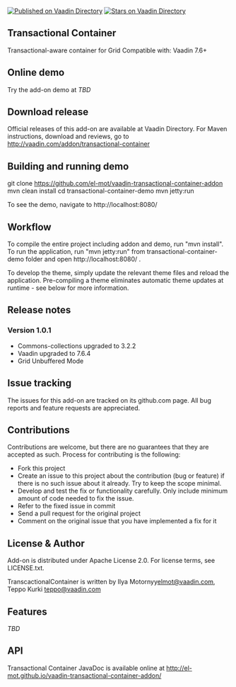 [![Published on Vaadin  Directory](https://img.shields.io/badge/Vaadin%20Directory-published-00b4f0.svg)](https://vaadin.com/directory/component/transactional-container-add-on)
[![Stars on Vaadin Directory](https://img.shields.io/vaadin-directory/star/transactional-container-add-on.svg)](https://vaadin.com/directory/component/transactional-container-add-on)

## Transactional Container

Transactional-aware container for Grid
Compatible with: Vaadin 7.6+

## Online demo

Try the add-on demo at *TBD*

## Download release

Official releases of this add-on are available at Vaadin Directory. For Maven instructions, download and reviews, go to http://vaadin.com/addon/transactional-container

## Building and running demo

git clone https://github.com/el-mot/vaadin-transactional-container-addon
mvn clean install
cd transactional-container-demo
mvn jetty:run

To see the demo, navigate to http://localhost:8080/
## Workflow

To compile the entire project including addon and demo, run "mvn install".
To run the application, run "mvn jetty:run" from transactional-container-demo folder and open http://localhost:8080/ .

To develop the theme, simply update the relevant theme files and reload the application.
Pre-compiling a theme eliminates automatic theme updates at runtime - see below for more information.

## Release notes

### Version 1.0.1

- Commons-collections upgraded to 3.2.2
- Vaadin upgraded to 7.6.4
- Grid Unbuffered Mode

## Issue tracking

The issues for this add-on are tracked on its github.com page. All bug reports and feature requests are appreciated.

## Contributions

Contributions are welcome, but there are no guarantees that they are accepted as such. Process for contributing is the following:
- Fork this project
- Create an issue to this project about the contribution (bug or feature) if there is no such issue about it already. Try to keep the scope minimal.
- Develop and test the fix or functionality carefully. Only include minimum amount of code needed to fix the issue.
- Refer to the fixed issue in commit
- Send a pull request for the original project
- Comment on the original issue that you have implemented a fix for it

## License & Author

Add-on is distributed under Apache License 2.0. For license terms, see LICENSE.txt.

TranscactionalContainer is written by Ilya Motornyy<elmot@vaadin.com>, Teppo Kurki <teppo@vaadin.com>

## Features

*TBD*

## API

Transactional Container JavaDoc is available online at http://el-mot.github.io/vaadin-transactional-container-addon/
